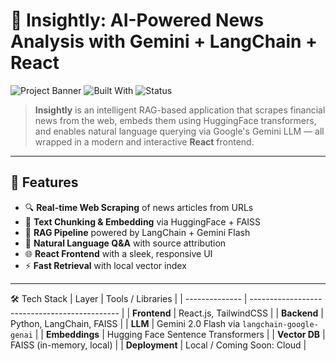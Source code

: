# 🧠 Insightly: AI-Powered News Analysis with Gemini + LangChain + React

![Project Banner](https://img.shields.io/badge/LLM-Gemini-blue?style=for-the-badge)
![Built With](https://img.shields.io/badge/Built%20With-React%20%7C%20LangChain%20%7C%20FAISS%20%7C%20Gemini-green?style=for-the-badge)
![Status](https://img.shields.io/badge/Status-Active-brightgreen?style=for-the-badge)

> **Insightly** is an intelligent RAG-based application that scrapes financial news from the web, embeds them using HuggingFace transformers, and enables natural language querying via Google's Gemini LLM — all wrapped in a modern and interactive **React** frontend.

---

## 🚀 Features

- 🔍 **Real-time Web Scraping** of news articles from URLs
- 🧩 **Text Chunking & Embedding** via HuggingFace + FAISS
- 🔄 **RAG Pipeline** powered by LangChain + Gemini Flash
- 💬 **Natural Language Q&A** with source attribution
- 🌐 **React Frontend** with a sleek, responsive UI
- ⚡ **Fast Retrieval** with local vector index

---




🛠️ Tech Stack
| Layer          | Tools / Libraries                             |
| -------------- | --------------------------------------------- |
| **Frontend**   | React.js, TailwindCSS                         |
| **Backend**    | Python, LangChain, FAISS                      |
| **LLM**        | Gemini 2.0 Flash via `langchain-google-genai` |
| **Embeddings** | Hugging Face Sentence Transformers            |
| **Vector DB**  | FAISS (in-memory, local)                      |
| **Deployment** | Local / Coming Soon: Cloud                    |






